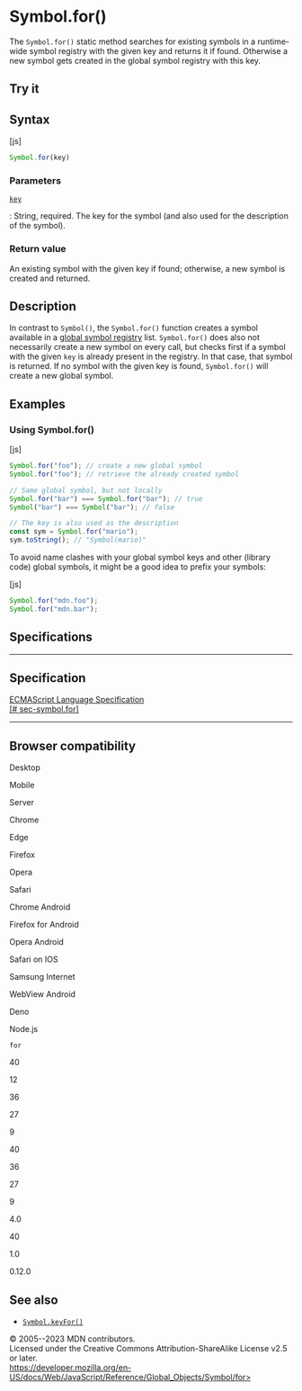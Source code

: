 Symbol.for()
============

 
The `Symbol.for()` static method searches for existing symbols in a
runtime-wide symbol registry with the given key and returns it if found.
Otherwise a new symbol gets created in the global symbol registry with
this key.


 
Try it 
------

 



 
Syntax
------

 
 
 
[js]


```js
Symbol.for(key)
```




 
### Parameters

 

[`key`](#key)

:   String, required. The key for the symbol (and also used for the
    description of the symbol).



 
### Return value 

 
An existing symbol with the given key if found; otherwise, a new symbol
is created and returned.



 
Description
-----------

 
In contrast to `Symbol()`, the `Symbol.for()` function creates a symbol
available in a [global symbol
registry](../symbol#shared_symbols_in_the_global_symbol_registry) list.
`Symbol.for()` does also not necessarily create a new symbol on every
call, but checks first if a symbol with the given `key` is already
present in the registry. In that case, that symbol is returned. If no
symbol with the given key is found, `Symbol.for()` will create a new
global symbol.



 
Examples
--------


 
### Using Symbol.for() 

 
 
 
[js]


```js
Symbol.for("foo"); // create a new global symbol
Symbol.for("foo"); // retrieve the already created symbol

// Same global symbol, but not locally
Symbol.for("bar") === Symbol.for("bar"); // true
Symbol("bar") === Symbol("bar"); // false

// The key is also used as the description
const sym = Symbol.for("mario");
sym.toString(); // "Symbol(mario)"
```


To avoid name clashes with your global symbol keys and other (library
code) global symbols, it might be a good idea to prefix your symbols:

 
 
[js]


```js
Symbol.for("mdn.foo");
Symbol.for("mdn.bar");
```




Specifications
--------------

 
  -----------------------------------------------------------------------------------------------------
  Specification
  -----------------------------------------------------------------------------------------------------
  [ECMAScript Language Specification\
  [\#
  sec-symbol.for]](https://tc39.es/ecma262/multipage/fundamental-objects.html#sec-symbol.for)

  -----------------------------------------------------------------------------------------------------


Browser compatibility 
---------------------

 


Desktop

Mobile

Server

Chrome

Edge

Firefox

Opera

Safari

Chrome Android

Firefox for Android

Opera Android

Safari on IOS

Samsung Internet

WebView Android

Deno

Node.js

`for`

40

12

36

27

9

40

36

27

9

4.0

40

1.0

0.12.0

 
See also 
--------

 
-   [`Symbol.keyFor()`](keyfor)



 
© 2005--2023 MDN contributors.\
Licensed under the Creative Commons Attribution-ShareAlike License v2.5
or later.\
https://developer.mozilla.org/en-US/docs/Web/JavaScript/Reference/Global_Objects/Symbol/for>

